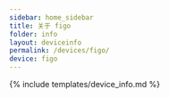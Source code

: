 ```yaml
---
sidebar: home_sidebar
title: 关于 figo
folder: info
layout: deviceinfo
permalink: /devices/figo/
device: figo
---
```

{% include templates/device_info.md %}
